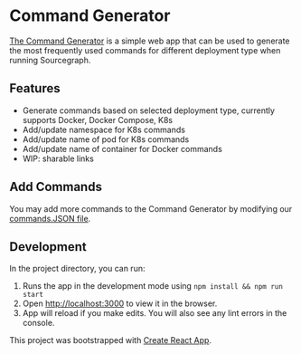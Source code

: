 # Command Generator

[The Command Generator](https://sourcegraph.github.io/support-generator/) is a simple web app that can be used to generate the most frequently used commands for different deployment type when running Sourcegraph.

## Features
- Generate commands based on selected deployment type, currently supports Docker, Docker Compose, K8s
- Add/update namespace for K8s commands
- Add/update name of pod for K8s commands
- Add/update name of container for Docker commands
- WIP: sharable links


## Add Commands

You may add more commands to the Command Generator by modifying our [commands.JSON file](https://github.com/sourcegraph/support-generator/blob/master/src/utils/commands.json).

## Development

In the project directory, you can run:

1. Runs the app in the development mode using `npm install && npm run start`
1. Open [http://localhost:3000](http://localhost:3000) to view it in the browser.
1. App will reload if you make edits. You will also see any lint errors in the console.

This project was bootstrapped with [Create React App](https://github.com/facebook/create-react-app).

